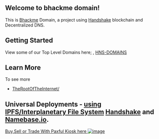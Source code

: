 ## Welcome to bhackme domain!

This is [Bhackme](http://bhackme.hns.to/) Domain, a project using [Handshake](https://handshake.org) blockchain and Decentralized DNS.

## Getting Started

View some of our Top Level Domains here; , [HNS-DOMAINS](http://home.hns-domains.hns.to/)

## Learn More

To see more 
- [TheRootOfTheInternet/](http://rootoftheinternet.hns.to)

## Universal Deployments - [using IPFS/Interplanetary File System](https://ipfs.com) [Handshake](https://handshake.org) and [Namebase.io](https://namebase.io/).



[Buy,Sell or Trade With Paxful Kiosk here
![image](https://user-images.githubusercontent.com/37987346/97064635-5a94f300-1575-11eb-93ae-fc71560b1571.png)](https://paxful.com/roots/buy-bitcoin/index?kiosk=WDZdGMqXk7M)

